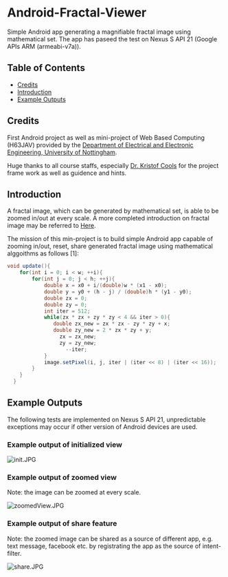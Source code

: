 # Android-Fractal-Viewer
Simple Android app generating a magnifiable fractal image using mathematical set.
The app has paseed the test on Nexus S API 21 (Google APIs ARM (armeabi-v7a)).

## Table of Contents

* [Credits](https://bitbucket.org/chenchenece/android-fractal-viewer/overview#markdown-header-credits)
* [Introduction](https://bitbucket.org/chenchenece/android-fractal-viewer/overview#markdown-header-introduction)
* [Example Outputs](https://bitbucket.org/chenchenece/android-fractal-viewer/overview#markdown-header-example-outputs)

## Credits

First Android project as well as mini-project of Web Based Computing (H63JAV) provided by the [Department of Electrical and Electronic Engineering, University of Nottingham](http://www.nottingham.ac.uk/engineering/Departments/EEE/index.aspxhttp://www.nottingham.ac.uk/engineering/Departments/EEE/index.aspx).

Huge thanks to all course staffs, especially [Dr. Kristof Cools](http://www.nottingham.ac.uk/engineering/departments/eee/people/kristof.cools) for the project frame work as well as guidence and hints.

## Introduction

A fractal image, which can be generated by mathematical set, is able to be zoomed in/out at every scale. A more completed introduction on fractal image may be referred to [Here](https://en.wikipedia.org/wiki/Fractal).

The mission of this min-project is to build simple Android app capable of zooming in/out, reset, share generated fractal image using mathematical alggoithms as follows [1]:

```java
void update(){
    for(int i = 0; i < w; ++i){
        for(int j = 0; j < h; ++j){
            double x = x0 + i/(double)w * (x1 - x0);
            double y = y0 + (h - j) / (double)h * (y1 - y0);
            double zx = 0;
            double zy = 0;
            int iter = 512;
            while(zx * zx + zy * zy < 4 && iter > 0){
               double zx_new = zx * zx - zy * zy + x;
               double zy_new = 2 * zx * zy + y;
                 zx = zx_new;
                 zy = zy_new;
                   --iter;
            }
            image.setPixel(i, j, iter | (iter << 8) | (iter << 16));
        }
    }
  }
``` 

## Example Outputs

The following tests are implemented on Nexus S API 21, unpredictable exceptions may occur if other version of Android devices are used.

### Example output of initialized view

![init.JPG](https://bitbucket.org/repo/M89rnG/images/2186040395-init.JPG)

### Example output of zoomed view

Note: the image can be zoomed at every scale.

![zoomedView.JPG](https://bitbucket.org/repo/M89rnG/images/383069559-zoomedView.JPG)

### Example output of share feature

Note: the zoomed image can be shared as a source of different app, e.g. text message, facebook etc. by registrating the app as the source of intent-filter.

![share.JPG](https://bitbucket.org/repo/M89rnG/images/3148050156-share.JPG)